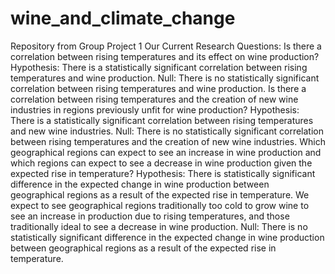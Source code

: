 # wine_and_climate_change
Repository from Group Project 1
Our Current Research Questions:
Is there a correlation between rising temperatures and its effect on wine production?
Hypothesis: There is a statistically significant correlation between rising temperatures and wine production.
Null: There is no statistically significant correlation between rising temperatures and wine production.
Is there a correlation between rising temperatures and the creation of new wine industries in regions previously unfit for wine production?
Hypothesis: There is a statistically significant correlation between rising temperatures and new wine industries.
Null: There is no statistically significant correlation between rising temperatures and the creation of new wine industries.
Which geographical regions can expect to see an increase in wine production and which regions can expect to see a decrease in wine production given the expected rise in temperature?
Hypothesis: There is statistically significant difference in the expected change in wine production between geographical regions as a result of the expected rise in temperature.
We expect to see geographical regions traditionally too cold to grow wine to see an increase in production due to rising temperatures, and those traditionally ideal to see a decrease in wine production.
Null: There is no statistically significant difference in the expected change in wine production between geographical regions as a result of the expected rise in temperature.